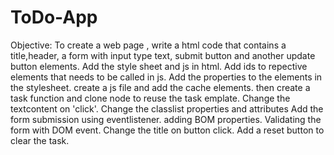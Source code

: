# ToDo-App
Objective:
To create a web page , write a html code that contains a title,header, a form with input type text, submit button and another update button elements.
Add the style sheet and js in html.
Add ids to repective elements that needs to be called in js.
Add the properties to the elements in the stylesheet.
create a js file and add the cache elements.
then create a task function and clone node to reuse the task emplate.
Change the textcontent on 'click'.
Change the classlist properties and attributes
Add the form submission using eventlistener.
adding BOM properties.
Validating the form with DOM event.
Change the title on button click.
Add a reset button to clear the task.
